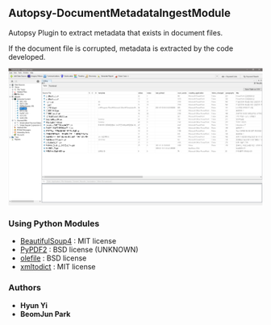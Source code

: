## Autopsy-DocumentMetadataIngestModule

Autopsy Plugin to extract metadata that exists in document files.

If the document file is corrupted, metadata is extracted by the code developed.

<img src="images/001.png" />

### Using Python Modules

* <a href="https://pypi.org/project/beautifulsoup4/">BeautifulSoup4</a> : MIT license
* <a href="https://pypi.org/project/PyPDF2/">PyPDF2</a> : BSD license (UNKNOWN)
* <a href="https://pypi.org/project/olefile/">olefile</a> : BSD license
* <a href="https://pypi.org/project/xmltodict/">xmltodict</a> : MIT license

### Authors

* **Hyun Yi**
* **BeomJun Park**